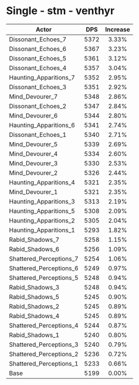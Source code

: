 # Single - stm - venthyr
| Actor | DPS | Increase |
|---|:---:|:---:|
|Dissonant_Echoes_7|5372|3.33%|
|Dissonant_Echoes_6|5367|3.23%|
|Dissonant_Echoes_5|5361|3.12%|
|Dissonant_Echoes_4|5357|3.04%|
|Haunting_Apparitions_7|5352|2.95%|
|Dissonant_Echoes_3|5351|2.92%|
|Mind_Devourer_7|5348|2.86%|
|Dissonant_Echoes_2|5347|2.84%|
|Mind_Devourer_6|5344|2.80%|
|Haunting_Apparitions_6|5341|2.74%|
|Dissonant_Echoes_1|5340|2.71%|
|Mind_Devourer_5|5339|2.69%|
|Mind_Devourer_4|5334|2.60%|
|Mind_Devourer_3|5330|2.53%|
|Mind_Devourer_2|5326|2.44%|
|Haunting_Apparitions_4|5321|2.35%|
|Mind_Devourer_1|5321|2.35%|
|Haunting_Apparitions_3|5313|2.19%|
|Haunting_Apparitions_5|5308|2.09%|
|Haunting_Apparitions_2|5305|2.04%|
|Haunting_Apparitions_1|5293|1.82%|
|Rabid_Shadows_7|5258|1.15%|
|Rabid_Shadows_6|5256|1.09%|
|Shattered_Perceptions_7|5254|1.06%|
|Shattered_Perceptions_6|5249|0.97%|
|Shattered_Perceptions_5|5248|0.94%|
|Rabid_Shadows_3|5248|0.94%|
|Rabid_Shadows_5|5245|0.90%|
|Rabid_Shadows_2|5245|0.89%|
|Rabid_Shadows_4|5245|0.89%|
|Shattered_Perceptions_4|5244|0.87%|
|Rabid_Shadows_1|5240|0.80%|
|Shattered_Perceptions_3|5240|0.79%|
|Shattered_Perceptions_2|5236|0.72%|
|Shattered_Perceptions_1|5233|0.66%|
|Base|5199|0.00%|
